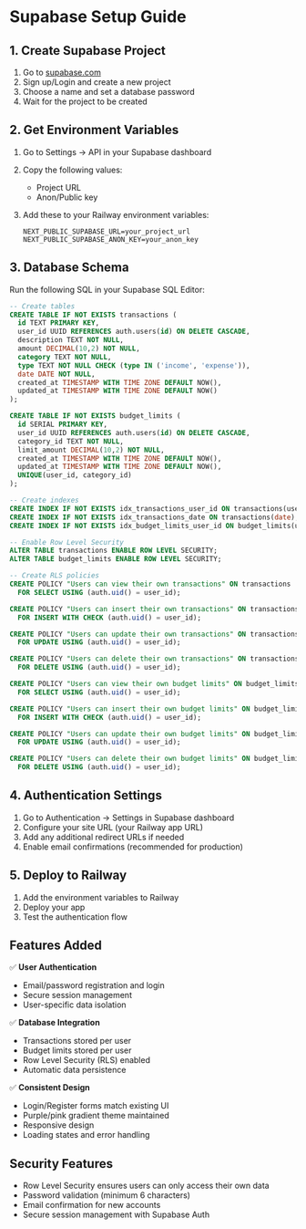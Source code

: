 # Supabase Setup Guide

## 1. Create Supabase Project

1. Go to [supabase.com](https://supabase.com)
2. Sign up/Login and create a new project
3. Choose a name and set a database password
4. Wait for the project to be created

## 2. Get Environment Variables

1. Go to Settings → API in your Supabase dashboard
2. Copy the following values:
   - Project URL
   - Anon/Public key

3. Add these to your Railway environment variables:
   ```
   NEXT_PUBLIC_SUPABASE_URL=your_project_url
   NEXT_PUBLIC_SUPABASE_ANON_KEY=your_anon_key
   ```

## 3. Database Schema

Run the following SQL in your Supabase SQL Editor:

```sql
-- Create tables
CREATE TABLE IF NOT EXISTS transactions (
  id TEXT PRIMARY KEY,
  user_id UUID REFERENCES auth.users(id) ON DELETE CASCADE,
  description TEXT NOT NULL,
  amount DECIMAL(10,2) NOT NULL,
  category TEXT NOT NULL,
  type TEXT NOT NULL CHECK (type IN ('income', 'expense')),
  date DATE NOT NULL,
  created_at TIMESTAMP WITH TIME ZONE DEFAULT NOW(),
  updated_at TIMESTAMP WITH TIME ZONE DEFAULT NOW()
);

CREATE TABLE IF NOT EXISTS budget_limits (
  id SERIAL PRIMARY KEY,
  user_id UUID REFERENCES auth.users(id) ON DELETE CASCADE,
  category_id TEXT NOT NULL,
  limit_amount DECIMAL(10,2) NOT NULL,
  created_at TIMESTAMP WITH TIME ZONE DEFAULT NOW(),
  updated_at TIMESTAMP WITH TIME ZONE DEFAULT NOW(),
  UNIQUE(user_id, category_id)
);

-- Create indexes
CREATE INDEX IF NOT EXISTS idx_transactions_user_id ON transactions(user_id);
CREATE INDEX IF NOT EXISTS idx_transactions_date ON transactions(date);
CREATE INDEX IF NOT EXISTS idx_budget_limits_user_id ON budget_limits(user_id);

-- Enable Row Level Security
ALTER TABLE transactions ENABLE ROW LEVEL SECURITY;
ALTER TABLE budget_limits ENABLE ROW LEVEL SECURITY;

-- Create RLS policies
CREATE POLICY "Users can view their own transactions" ON transactions
  FOR SELECT USING (auth.uid() = user_id);

CREATE POLICY "Users can insert their own transactions" ON transactions
  FOR INSERT WITH CHECK (auth.uid() = user_id);

CREATE POLICY "Users can update their own transactions" ON transactions
  FOR UPDATE USING (auth.uid() = user_id);

CREATE POLICY "Users can delete their own transactions" ON transactions
  FOR DELETE USING (auth.uid() = user_id);

CREATE POLICY "Users can view their own budget limits" ON budget_limits
  FOR SELECT USING (auth.uid() = user_id);

CREATE POLICY "Users can insert their own budget limits" ON budget_limits
  FOR INSERT WITH CHECK (auth.uid() = user_id);

CREATE POLICY "Users can update their own budget limits" ON budget_limits
  FOR UPDATE USING (auth.uid() = user_id);

CREATE POLICY "Users can delete their own budget limits" ON budget_limits
  FOR DELETE USING (auth.uid() = user_id);
```

## 4. Authentication Settings

1. Go to Authentication → Settings in Supabase dashboard
2. Configure your site URL (your Railway app URL)
3. Add any additional redirect URLs if needed
4. Enable email confirmations (recommended for production)

## 5. Deploy to Railway

1. Add the environment variables to Railway
2. Deploy your app
3. Test the authentication flow

## Features Added

✅ **User Authentication**
- Email/password registration and login
- Secure session management
- User-specific data isolation

✅ **Database Integration**
- Transactions stored per user
- Budget limits stored per user
- Row Level Security (RLS) enabled
- Automatic data persistence

✅ **Consistent Design**
- Login/Register forms match existing UI
- Purple/pink gradient theme maintained
- Responsive design
- Loading states and error handling

## Security Features

- Row Level Security ensures users can only access their own data
- Password validation (minimum 6 characters)
- Email confirmation for new accounts
- Secure session management with Supabase Auth 